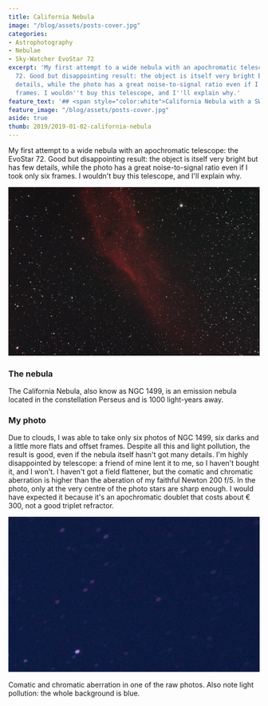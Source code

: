 ```yaml
---
title: California Nebula
image: "/blog/assets/posts-cover.jpg"
categories:
- Astrophotography
- Nebulae
- Sky-Watcher EvoStar 72
excerpt: 'My first attempt to a wide nebula with an apochromatic telescope: the EvoStar
  72. Good but disappointing result: the object is itself very bright but has few
  details, while the photo has a great noise-to-signal ratio even if I took only six
  frames. I wouldn''t buy this telescope, and I''ll explain why.'
feature_text: '## <span style="color:white">California Nebula with a SW EvoStar 72</span>'
feature_image: "/blog/assets/posts-cover.jpg"
aside: true
thumb: 2019/2019-01-02-california-nebula
---
```


My first attempt to a wide nebula with an apochromatic telescope: the EvoStar 72. Good but disappointing result: the object is itself very bright but has few details, while the photo has a great noise-to-signal ratio even if I took only six frames. I wouldn't buy this telescope, and I'll explain why.

![California Nebula](/blog/2019/2019-01-02-california-nebula.jpg)

### The nebula

The California Nebula, also know as NGC 1499, is an emission nebula located in the constellation Perseus and is 1000 light-years away.

### My photo
Due to clouds, I was able to take only six photos of NGC 1499, six darks and a little more flats and offset frames. Despite all this and light pollution, the result is good, even if the nebula itself hasn't got many details. I'm highly disappointed by telescope: a friend of mine lent it to me, so I haven't bought it, and I won't. I haven't got a field flattener, but the comatic and chromatic aberration is higher than the aberation of my faithful Newton 200 f/5. In the photo, only at the very centre of the photo stars are sharp enough. I would have expected it because it's an apochromatic doublet that costs about € 300, not a good triplet refractor.

![Comatic and chromatic aberation in one of the raw photos](/blog/2019/2019-01-02-california-nebula-aberation.jpg)

Comatic and chromatic aberration in one of the raw photos. Also note light pollution: the whole background is blue.